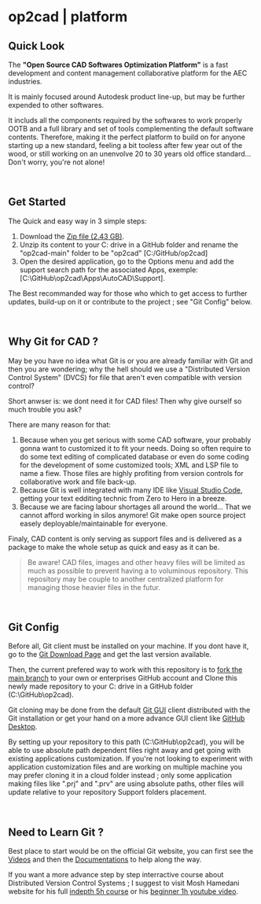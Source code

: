 # op2cad | platform

## Quick Look

The **"Open Source CAD Softwares Optimization Platform"** is a fast development and content management collaborative platform for the AEC industries.

It is mainly focused around Autodesk product line-up, but may be further expended to other softwares.

It includs all the components required by the softwares to work properly OOTB and a full library and set of tools complementing the default software contents. Therefore, making it the perfect platform to build on for anyone starting up a new standard, feeling a bit tooless after few year out of the wood, or still working on an unenvolve 20 to 30 years old office standard... Don't worry, you're not alone! 

&nbsp;

## Get Started

The Quick and easy way in 3 simple steps:

1. Download the [Zip file (2.43 GB)](https://github.com/op2-platforms/op2cad/archive/refs/heads/main.zip).
2. Unzip its content to your C: drive in a GitHub folder and rename the "op2cad-main" folder to be "op2cad" [C:/GitHub/op2cad]
3. Open the desired application, go to the Options menu and add the support search path for the associated Apps, exemple: [C:\GitHub\op2cad\Apps\AutoCAD\Support].

The Best recommanded way for those who which to get access to further updates, build-up on it or contribute to the project ; see "Git Config" below.

&nbsp;

## Why Git for CAD ?

May be you have no idea what Git is or you are already familiar with Git and then you are wondering; why the hell should we use a "Distributed Version Control System" (DVCS) for file that aren't even compatible with version control?

Short anwser is: we dont need it for CAD files! Then why give ourself so much trouble you ask?

There are many reason for that:

1. Because when you get serious with some CAD software, your probably gonna want to customized it to fit your needs. Doing so often require to do some text editing of complicated database or even do some coding for the development of some customized tools; XML and LSP file to name a fiew. Those files are highly profiting from version controls for collaborative work and file back-up.
2. Because Git is well integrated with many IDE like [Visual Studio Code](https://code.visualstudio.com/), getting your text edditing technic from Zero to Hero in a breeze.
3. Because we are facing labour shortages all around the world... That we cannot afford working in silos anymore! Git make open source project easely deployable/maintainable for everyone.

Finaly, CAD content is only serving as support files and is delivered as a package to make the whole setup as quick and easy as it can be. 

> Be aware! CAD files, images and other heavy files will be limited as much as possible to prevent having a to voluminous repository. This repository may be couple to another centralized platform for managing those heavier files in the futur.

&nbsp;

## Git Config

Before all, Git client must be installed on your machine. If you dont have it, go to the [Git Download Page](https://git-scm.com/downloads) and get the last version available.

Then, the current prefered way to work with this repository is to [fork the main branch](https://github.com/op2-platforms/op2cad) to your own or enterprises GitHub account and Clone this newly made repository to your C: drive in a GitHub folder (C:\GitHub\op2cad).

Git cloning may be done from the default [Git GUI](https://git-scm.com/docs/git-gui) client distributed with the Git installation or get your hand on a more advance GUI client like [GitHub Desktop](https://desktop.github.com/).

By setting up your repository to this path (C:\GitHub\op2cad), you will be able to use absolute path dependent files right away and get going with existing applications customization. If you're not looking to experiment with application customization files and are working on multiple machine you may prefer cloning it in a cloud folder instead ; only some application making files like ".prj" and ".prv" are using absolute paths, other files will update relative to your repository Support folders placement.

&nbsp;

## Need to Learn Git ?

Best place to start would be on the official Git website, you can first see the [Videos](https://git-scm.com/videos) and then the [Documentations](https://git-scm.com/docs) to help along the way.

 If you want a more advance step by step interractive course about Distributed Version Control Systems ; I suggest to visit Mosh Hamedani website for his full [indepth 5h course](https://codewithmosh.com/p/the-ultimate-git-course) or his [beginner 1h youtube video](https://www.youtube.com/watch?v=8JJ101D3knE).
